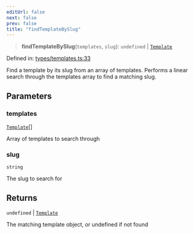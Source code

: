 ```yaml
---
editUrl: false
next: false
prev: false
title: "findTemplateBySlug"
---
```


> **findTemplateBySlug**(`templates`, `slug`): `undefined` \| [`Template`](/fabr/docs/api/types/templates/interfaces/template/)

Defined in: [types/templates.ts:33](https://github.com/yashjawale/fabr/blob/f01b72cf78714226de776336ec5f87a5b71f2c78/src/types/templates.ts#L33)

Find a template by its slug from an array of templates.
Performs a linear search through the templates array to find a matching slug.

## Parameters

### templates

[`Template`](/fabr/docs/api/types/templates/interfaces/template/)[]

Array of templates to search through

### slug

`string`

The slug to search for

## Returns

`undefined` \| [`Template`](/fabr/docs/api/types/templates/interfaces/template/)

The matching template object, or undefined if not found
